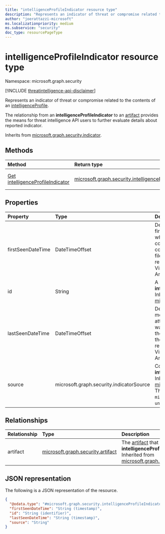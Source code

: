 ```yaml
---
title: "intelligenceProfileIndicator resource type"
description: "Represents an indicator of threat or compromise related to the contents of an intelligenceProfile."
author: "joerattazzi-microsoft"
ms.localizationpriority: medium
ms.subservice: "security"
doc_type: resourcePageType
---
```


# intelligenceProfileIndicator resource type

Namespace: microsoft.graph.security

[!INCLUDE [threatintelligence-api-disclaimer](../../includes/threatintelligence-api-disclaimer.md)]

Represents an indicator of threat or compromise related to the contents of an [intelligenceProfile](../resources/security-intelligenceprofile.md).

The relationship from an **intelligenceProfileIndicator** to an [artifact](../resources/security-artifact.md) provides the means for threat intelligence API users to further evaluate details about reported indicator.

Inherits from [microsoft.graph.security.indicator](../resources/security-indicator.md).

## Methods

| Method                                                                                  | Return type                                                                                                    | Description                                                                                                                                                       |
| :-------------------------------------------------------------------------------------- | :------------------------------------------------------------------------------------------------------------- | :---------------------------------------------------------------------------------------------------------------------------------------------------------------- |
| [Get intelligenceProfileIndicator](../api/security-intelligenceprofileindicator-get.md) | [microsoft.graph.security.intelligenceProfileIndicator](../resources/security-intelligenceprofileindicator.md) | Read the properties and relationships of a [microsoft.graph.security.intelligenceProfileIndicator](../resources/security-intelligenceprofileindicator.md) object. |

## Properties

| Property          | Type                                     | Description                                                                                                                                                                                                                                                                               |
| :---------------- | :--------------------------------------- | :---------------------------------------------------------------------------------------------------------------------------------------------------------------------------------------------------------------------------------------------------------------------------------------- |
| firstSeenDateTime | DateTimeOffset                           | Designate when an artifact was first used actively in an attack, when a particular sample was compiled, or if neither of those could be ascertained when the file was first seen in public repositories (for example, VirusTotal, ANY.RUN, Hybrid Analysis) or reported publicly.         |
| id                | String                                   | A system generated ID for this **intelligenceProfileIndicator**. Inherited from [microsoft.graph.security.indicator](../resources/security-indicator.md).                                                                                                                                 |
| lastSeenDateTime  | DateTimeOffset                           | Designate when an artifact was most recently used actively in an attack, when a particular sample was compiled, or if neither of those could be ascertained when the file was first seen in public repositories (for example, VirusTotal, ANY.RUN, Hybrid Analysis) or reported publicly. |
| source            | microsoft.graph.security.indicatorSource | Communicates the source of this **intelligenceProfileIndicator**. Inherited from [microsoft.graph.security.indicator](../resources/security-indicator.md). The possible values are: `microsoft`, `osint`, `public`, `unknownFutureValue`.                                                 |

## Relationships

| Relationship | Type                                                                   | Description                                                                                                                                                                                           |
| :----------- | :--------------------------------------------------------------------- | :---------------------------------------------------------------------------------------------------------------------------------------------------------------------------------------------------- |
| artifact     | [microsoft.graph.security.artifact](../resources/security-artifact.md) | The [artifact](../resources/security-artifact.md) that is reported in this **intelligenceProfileIndicator**. Inherited from [microsoft.graph.security.indicator](../resources/security-indicator.md). |

## JSON representation

The following is a JSON representation of the resource.

<!-- {
  "blockType": "resource",
  "keyProperty": "id",
  "@odata.type": "microsoft.graph.security.intelligenceProfileIndicator",
  "baseType": "microsoft.graph.security.indicator",
  "openType": false
}
-->

```json
{
  "@odata.type": "#microsoft.graph.security.intelligenceProfileIndicator",
  "firstSeenDateTime": "String (timestamp)",
  "id": "String (identifier)",
  "lastSeenDateTime": "String (timestamp)",
  "source": "String"
}
```
